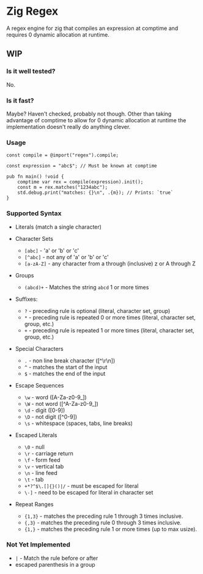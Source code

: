 # Zig Regex
A regex engine for zig that compiles an expression at comptime and requires 0 dynamic allocation at runtime.

## WIP
### Is it well tested?
No.

### Is it fast?
Maybe? Haven't checked, probably not though. Other than taking advantage of comptime to allow for 0 dynamic allocation at runtime the implementation doesn't really do anything clever.

### Usage

```zig
const compile = @import("regex").compile;

const expression = "abc$"; // Must be known at comptime

pub fn main() !void {
    comptime var rex = compile(expression).init();
    const m = rex.matches("1234abc");
    std.debug.print("matches: {}\n", .{m}); // Prints: `true`
}
```

### Supported Syntax

* Literals (match a single character)
* Character Sets
    - `[abc]` - 'a' or 'b' or 'c'
    - `[^abc]` - not any of 'a' or 'b' or 'c'
    - `[a-zA-Z]` - any character from a through (inclusive) z or A through Z

* Groups
    - `(abcd)+` - Matches the string `abcd` 1 or more times

* Suffixes:
    - `?` - preceding rule is optional (literal, character set, group)
    - `*` - preceding rule is repeated 0 or more times (literal, character set, group, etc.)
    - `+` - preceding rule is repeated 1 or more times (literal, character set, group, etc.)

* Special Characters
    - `.` - non line break character ([^\r\n])
    - `^` - matches the start of the input
    - `$` - matches the end of the input

* Escape Sequences
    - `\w` - word ([A-Za-z0-9_])
    - `\W` - not word ([^A-Za-z0-9_])
    - `\d` - digit ([0-9])
    - `\D` - not digit ([^0-9])
    - `\s` - whitespace (spaces, tabs, line breaks)

* Escaped Literals
    - `\0` - null
    - `\r` - carriage return
    - `\f` - form feed
    - `\v` - vertical tab
    - `\n` - line feed
    - `\t` - tab
    - `+*?^$\.[]{}()|/` - must be escaped for literal
    - `\-]` - need to be escaped for literal in character set

* Repeat Ranges
    - `{1,3}` - matches the preceding rule 1 through 3 times inclusive.
    - `{,3}` - matches the preceding rule 0 through 3 times inclusive.
    - `{1,}` - matches the preceding rule 1 or more times (up to max usize).

### Not Yet Implemented
* `|` - Match the rule before or after
* escaped parenthesis in a group
